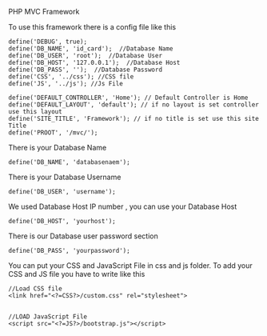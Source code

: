PHP MVC Framework

To use this framework there is a config file like this

    define('DEBUG', true);
    define('DB_NAME', 'id_card');  //Database Name
    define('DB_USER', 'root');  //Database User
    define('DB_HOST', '127.0.0.1');  //Database Host
    define('DB_PASS', '');  //Database Password
    define('CSS', '../css'); //CSS file
    define('JS', '../js'); //Js File

    define('DEFAULT_CONTROLLER', 'Home'); // Default Controller is Home
    define('DEFAULT_LAYOUT', 'default'); // if no layout is set controller use this layout
    define('SITE_TITLE', 'Framework'); // if no title is set use this site Title
    define('PROOT', '/mvc/');

There is your Database Name

    define('DB_NAME', 'databasenaem');

There is your  Database Username

    define('DB_USER', 'username');

We used Database Host IP number , you can use your Database Host

    define('DB_HOST', 'yourhost');

There is our Database user password section

    define('DB_PASS', 'yourpassword');

You can put your CSS and JavaScript File in css and js folder.
To add your CSS and JS file you have to write like this

    //Load CSS file
    <link href="<?=CSS?>/custom.css" rel="stylesheet">


    //LOAD JavaScript File
    <script src="<?=JS?>/bootstrap.js"></script>
